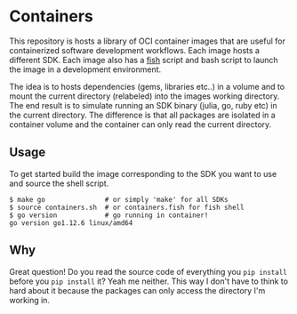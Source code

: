 # Containers

This repository is hosts a library of OCI container images that are useful for
containerized software development workflows. Each image hosts a different SDK.
Each image also has a [fish](https://fishshell.com) script and bash script to
launch the image in a development environment.

The idea is to hosts dependencies (gems, libraries etc..) in a volume and to
mount the current directory (relabeled) into the images working directory. The
end result is to simulate running an SDK binary (julia, go, ruby etc) in the
current directory. The difference is that all packages are isolated in a
container volume and the container can only read the current directory.

## Usage

To get started build the image corresponding to the SDK you want to use and
source the shell script.

```
$ make go               # or simply 'make' for all SDKs
$ source containers.sh  # or containers.fish for fish shell
$ go version            # go running in container!
go version go1.12.6 linux/amd64
```

## Why

Great question! Do you read the source code of everything you `pip install`
before you `pip install` it? Yeah me neither. This way I don't have to think to
hard about it because the packages can only access the directory I'm working
in.
